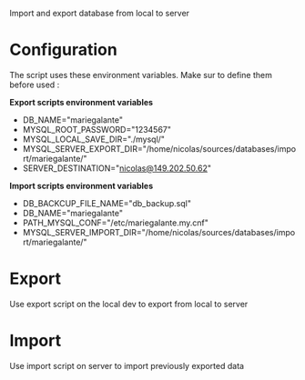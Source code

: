 Import and export database from local to server

# Configuration

The script uses these environment variables. Make sur to define them before used : 

**Export scripts environment variables**
* DB_NAME="mariegalante"
* MYSQL_ROOT_PASSWORD="1234567"
* MYSQL_LOCAL_SAVE_DIR="./mysql/"
* MYSQL_SERVER_EXPORT_DIR="/home/nicolas/sources/databases/import/mariegalante/"
* SERVER_DESTINATION="nicolas@149.202.50.62"


**Import scripts environment variables**
* DB_BACKCUP_FILE_NAME="db_backup.sql"
* DB_NAME="mariegalante"
* PATH_MYSQL_CONF="/etc/mariegalante.my.cnf"
* MYSQL_SERVER_IMPORT_DIR="/home/nicolas/sources/databases/import/mariegalante/"


# Export 

Use export script on the local dev to export from local to server

# Import

Use import script on server to import previously exported data 